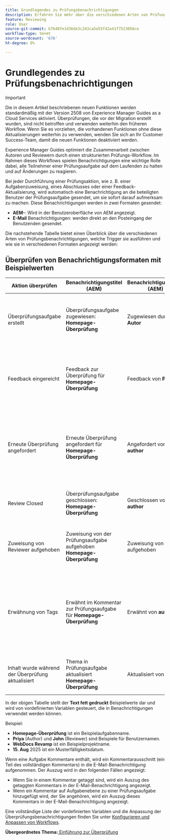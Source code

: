 ```yaml
---
title: Grundlegendes zu Prüfungsbenachrichtigungen
description: Erfahren Sie mehr über die verschiedenen Arten von Prüfungsbenachrichtigungen und deren Trigger in den verschiedenen Phasen des Prüfungs-Workflows in Experience Manager Guides.
feature: Reviewing
role: User
source-git-commit: b7648fe1d36de3c243ca5a55f42a41f7523056ce
workflow-type: tm+mt
source-wordcount: '676'
ht-degree: 0%

---
```


# Grundlegendes zu Prüfungsbenachrichtigungen

>[!IMPORTANT]
>
> Die in diesem Artikel beschriebenen neuen Funktionen werden standardmäßig mit der Version 2508 von Experience Manager Guides as a Cloud Services aktiviert. Überprüfungen, die vor der Migration erstellt wurden, sind nicht betroffen und verwenden weiterhin den früheren Workflow. Wenn Sie es vorziehen, die vorhandenen Funktionen ohne diese Aktualisierungen weiterhin zu verwenden, wenden Sie sich an Ihr Customer Success-Team, damit die neuen Funktionen deaktiviert werden.

Experience Manager Guides optimiert die Zusammenarbeit zwischen Autoren und Reviewern durch einen strukturierten Prüfungs-Workflow. Im Rahmen dieses Workflows spielen Benachrichtigungen eine wichtige Rolle dabei, alle Teilnehmer einer Prüfungsaufgabe auf dem Laufenden zu halten und auf Änderungen zu reagieren.

Bei jeder Durchführung einer Prüfungsaktion, wie z. B. einer Aufgabenzuweisung, eines Abschlusses oder einer Feedback-Aktualisierung, wird automatisch eine Benachrichtigung an die beteiligten Benutzer der Prüfungsaufgabe gesendet, um sie sofort darauf aufmerksam zu machen. Diese Benachrichtigungen werden in zwei Formaten gesendet:

- **AEM-**: Wird in der Benutzeroberfläche von AEM angezeigt.
- **E-Mail** Benachrichtigungen: werden direkt an den Posteingang der Benutzenden gesendet.

Die nachstehende Tabelle bietet einen Überblick über die verschiedenen Arten von Prüfungsbenachrichtigungen, welche Trigger sie ausführen und wie sie in verschiedenen Formaten angezeigt werden:


## Überprüfen von Benachrichtigungsformaten mit Beispielwerten

| **Aktion überprüfen** | **Benachrichtigungstitel (AEM)** | **Benachrichtigungstext (AEM)** | **E-Mail-Betreff** | **E-Mail-Benachrichtigungstext** | **Empfänger** |
|-----------------------------|--------------------------------------------------|-------------------------------------------------------------|--------------------------------------------------------|------------------------------------------------------------------------------------------------|-----------------------------|
| Überprüfungsaufgabe erstellt | Überprüfungsaufgabe zugewiesen: **Homepage-Überprüfung** | Zugewiesen durch **Autor** | Überprüfungsaufgabe zugewiesen: **Homepage-Überprüfung** | **Autor** hat im Projekt **WebDocs Revamp** eine Prüfungsaufgabe **Homepage Review** mit Fälligkeitsdatum **15. August 2025**. Sie wurden als Prüfer zugewiesen. | **Prüfer** |
| Feedback eingereicht | Feedback zur Überprüfung für **Homepage-Überprüfung** | Feedback von **Prüfer** | Feedback zur Überprüfung für **Homepage-Überprüfung** | **Reviewer** hat Feedback für Aufgabe **Homepage Review** im Projekt **WebDocs Revamp** gesendet. Bitte überprüfen Sie die Änderungen und nehmen Sie rechtzeitig vor Fälligkeitsdatum (15. **2025)**. | **Autor** oder **Initiator der Aufgabe** |
| Erneute Überprüfung angefordert | Erneute Überprüfung angefordert für **Homepage-Überprüfung** | Angefordert von **author** | Erneute Überprüfung für &quot;**Review“** Autor **angefordert** | **Autor** hat das Dokument für die Aufgabe **Homepage-Überprüfung** basierend auf Ihrem Feedback aktualisiert und fordert eine erneute Überprüfung an. Bitte rechtzeitig vor Fälligkeitsdatum (15. **2025)**. | **Prüfer** |
| Review Closed | Überprüfungsaufgabe geschlossen: **Homepage-Überprüfung** | Geschlossen von **author** | Überprüfungsaufgabe geschlossen: **Homepage-Überprüfung** | Die Überprüfungsaufgabe **Homepage Review** unter Projekt **WebDocs Revamp** wurde von **Author** geschlossen. | **Autor** oder **Initiator der Aufgabe** , **Reviewer** |
| Zuweisung von Reviewer aufgehoben | Zuweisung von der Prüfungsaufgabe aufgehoben **Homepage-Überprüfung** | Zuweisung von **author** aufgehoben | Zuweisung von der Prüfungsaufgabe aufgehoben **Homepage-Überprüfung** | Die Zuweisung von der Prüfungsaufgabe **Homepage Review** unter dem Projekt **WebDocs Revamp** wurde von **Author** aufgehoben. | **Prüfer** |
| Erwähnung von Tags | Erwähnt im Kommentar zur Prüfungsaufgabe für **Homepage-Überprüfung** | Erwähnt von **author** | Erwähnt im Kommentar zur Prüfungsaufgabe für **Homepage-Überprüfung** | Sie wurden in einem Kommentar zu Aufgabe **Homepage Review** unter **WebDocs Revamp** von **Author** erwähnt. **Kommentarauszug:** *„Bitte die Überschriftenstruktur entsprechend den Richtlinien für Barrierefreiheit aktualisieren.“* | **Erwähnter Benutzer** |
| Inhalt wurde während der Überprüfung aktualisiert | Thema in Prüfungsaufgabe aktualisiert **Homepage-Überprüfung** | Aktualisiert von **author** | Thema in Prüfungsaufgabe aktualisiert **Homepage-Überprüfung** | **Autor** hat die Themenversionen für die Prüfungsaufgabe (**)**. Bitte rechtzeitig vor Fälligkeitsdatum (15. **2025)**. | **Prüfer** |


In der obigen Tabelle stellt der **Text fett gedruckt** Beispielwerte dar und wird von vordefinierten Variablen gesteuert, die in Benachrichtigungen verwendet werden können.


Beispiel:

- **Homepage-Überprüfung** ist ein Beispielaufgabenname.
- **Priya** (Author) und **John** (Reviewer) sind Beispiele für Benutzernamen.
- **WebDocs Revamp** ist ein Beispielprojektname.
- **15. Aug** 2025 ist ein Musterfälligkeitsdatum.

Wenn eine Aufgabe Kommentare enthält, wird ein Kommentarausschnitt (ein Teil des vollständigen Kommentars) in die E-Mail-Benachrichtigung aufgenommen. Der Auszug wird in den folgenden Fällen angezeigt:

- Wenn Sie in einem Kommentar getaggt sind, wird ein Auszug des getaggten Kommentars in der E-Mail-Benachrichtigung angezeigt.
- Wenn ein Kommentar auf Aufgabenebene zu einer Prüfungsaufgabe hinzugefügt wird, der Sie angehören, wird ein Auszug dieses Kommentars in der E-Mail-Benachrichtigung angezeigt.

Eine vollständige Liste der vordefinierten Variablen und die Anpassung der Überprüfungsbenachrichtigungen finden Sie unter [Konfigurieren und Anpassen von Workflows](../cs-install-guide/customize-workflows.md#customize-email-and-aem-notification-templates).




**Übergeordnetes Thema:**[ Einführung zur Überprüfung](review.md)
